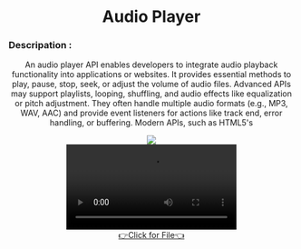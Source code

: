 <h1 align="center">
Audio Player

</h1>

<div align="center">
  <h3 align="left">Descripation :</h3>
  <p>
   An audio player API enables developers to integrate audio playback functionality into applications or websites. It provides essential methods to play, pause, stop, seek, or adjust the volume of audio files. Advanced APIs may support playlists, looping, shuffling, and audio effects like equalization or pitch adjustment. They often handle multiple audio formats (e.g., MP3, WAV, AAC) and provide event listeners for actions like track end, error handling, or buffering. Modern APIs, such as HTML5's <audio> element or third-party libraries, are optimized for cross-platform use, including mobile devices. These APIs enhance user experience by enabling seamless audio control and interaction.
  </p>
</div>
<div align="center">
  <img src="https://github.com/user-attachments/files/17828891/Purple.Pink.Gradient.Mobile.Application.Presentation.pdf">
  
  


  
</div>

<div align="center"> 
<video src="https://github.com/user-attachments/assets/b6f89e45-5792-45aa-881e-45045e6a8dd4">





</div>
<div align="center"><a href="https://github.com/harshdusane2103/song_player/tree/master/lib">👉Click for File👈</a></div>

